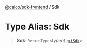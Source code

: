 [@caido/sdk-frontend](../index.md) / Sdk

# Type Alias: Sdk

> **Sdk**: `ReturnType`\<*typeof* [`getSdk`](../functions/getSdk.md)\>
